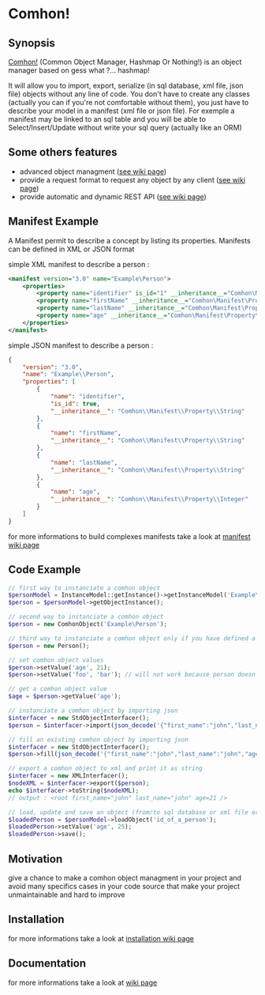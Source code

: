 # Comhon!
## Synopsis

[Comhon!](https://github.com/comhon-project/comhon/wiki) (Common Object Manager, Hashmap Or Nothing!) is an object manager based on gess what ?... hashmap!

It will allow you to import, export, serialize (in sql database, xml file, json file) objects without any line of code. You don't have to create any classes (actually you can if you're not comfortable without them), you just have to describe your model in a manifest (xml file or json file). For exemple a manifest may be linked to an sql table and you will be able to Select/Insert/Update without write your sql query (actually like an ORM)

## Some others features
* advanced object managment ([see wiki page](https://github.com/jeanphilippe-p/ObjectManagerLib/wiki/Object-management))
* provide a request format to request any object by any client ([see wiki page](https://github.com/jeanphilippe-p/ObjectManagerLib/wiki/Objects-request-api))
* provide automatic and dynamic REST API ([see wiki page](https://github.com/comhon-project/comhon/wiki/rest-api))

## Manifest Example
A Manifest permit to describe a concept by listing its properties. Manifests can be defined in XML or JSON format

simple XML manifest to describe a person :
```XML
<manifest version="3.0" name="Example\Person">
    <properties>
        <property name="identifier" is_id="1" __inheritance__="Comhon\Manifest\Property\String"/>
        <property name="firstName" __inheritance__="Comhon\Manifest\Property\String"/>
        <property name="lastName" __inheritance__="Comhon\Manifest\Property\String"/>
        <property name="age" __inheritance__="Comhon\Manifest\Property\Integer"/>
    </properties>
</manifest>
```

simple JSON manifest to describe a person :
```JSON
{
    "version": "3.0",
    "name": "Example\\Person",
    "properties": [
        {
            "name": "identifier",
            "is_id": true,
            "__inheritance__": "Comhon\\Manifest\\Property\\String"
        },
        {
            "name": "firstName",
            "__inheritance__": "Comhon\\Manifest\\Property\\String"
        },
        {
            "name": "lastName",
            "__inheritance__": "Comhon\\Manifest\\Property\\String"
        },
        {
            "name": "age",
            "__inheritance__": "Comhon\\Manifest\\Property\\Integer"
        }
    ]
}
```
for more informations to build complexes manifests take a look at [manifest wiki page](https://github.com/jeanphilippe-p/ObjectManagerLib/wiki/Manifest)

## Code Example

```PHP
// first way to instanciate a comhon object
$personModel = InstanceModel::getInstance()->getInstanceModel('Example\Person');
$person = $personModel->getObjectInstance();

// second way to instanciate a comhon object
$person = new ComhonObject('Example\Person');

// third way to instanciate a comhon object only if you have defined a class
$person = new Person();

// set comhon object values
$person->setValue('age', 21);
$person->setValue('foo', 'bar'); // will not work because person doesn't have property 'foo'

// get a comhon object value
$age = $person->getValue('age');

// instanciate a comhon object by importing json
$interfacer = new StdObjectInterfacer();
$person = $interfacer->import(json_decode('{"first_name":"john","last_name":"john","age":21}'), $personModel);

// fill an existing comhon object by importing json
$interfacer = new StdObjectInterfacer();
$person->fill(json_decode('{"first_name":"john","last_name":"john","age":21}'), $interfacer);

// export a comhon object to xml and print it as string
$interfacer = new XMLInterfacer();
$nodeXML = $interfacer->export($person);
echo $interfacer->toString($nodeXML);
// output : <root first_name="john" last_name="john" age=21 />

// load, update and save an object (from/to sql database or xml file or json file)
$loadedPerson = $personModel->loadObject('id_of_a_person');
$loadedPerson->setValue('age', 25);
$loadedPerson->save();
```

## Motivation

give a chance to make a comhon object managment in your project and avoid many specifics cases in your code source that make your project unmaintainable and hard to improve

## Installation

for more informations take a look at [installation wiki page](https://github.com/jeanphilippe-p/ObjectManagerLib/wiki/Installation)

## Documentation

for more informations take a look at [wiki page](https://github.com/jeanphilippe-p/ObjectManagerLib/wiki)
